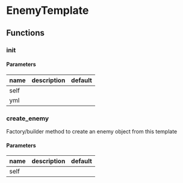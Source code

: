 # EnemyTemplate

## Functions

### __init__

#### Parameters
name | description | default
---|---|---
self |  | 
yml |  | 


### create_enemy

Factory/builder method to create an enemy object from this template 

#### Parameters
name | description | default
---|---|---
self |  | 


